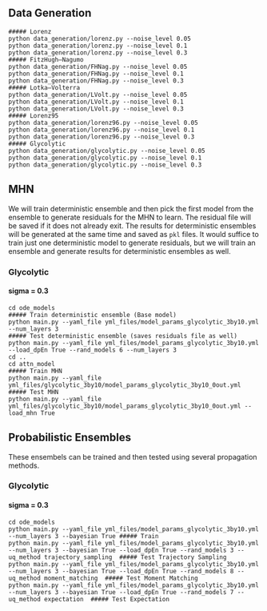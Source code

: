 ## Data Generation
```
##### Lorenz
python data_generation/lorenz.py --noise_level 0.05
python data_generation/lorenz.py --noise_level 0.1
python data_generation/lorenz.py --noise_level 0.3
##### FitzHugh–Nagumo 
python data_generation/FHNag.py --noise_level 0.05
python data_generation/FHNag.py --noise_level 0.1
python data_generation/FHNag.py --noise_level 0.3
##### Lotka–Volterra
python data_generation/LVolt.py --noise_level 0.05
python data_generation/LVolt.py --noise_level 0.1
python data_generation/LVolt.py --noise_level 0.3
##### Lorenz95
python data_generation/lorenz96.py --noise_level 0.05
python data_generation/lorenz96.py --noise_level 0.1
python data_generation/lorenz96.py --noise_level 0.3
##### Glycolytic
python data_generation/glycolytic.py --noise_level 0.05
python data_generation/glycolytic.py --noise_level 0.1
python data_generation/glycolytic.py --noise_level 0.3
```

## MHN 

We will train deterministic ensemble and then pick the first model from the ensemble to generate residuals for the MHN to learn. The residual file will be saved if it does not already exit. The results for deterministic ensembles will be generated at the same time and saved as `pkl` files. It would suffice to train just one deterministic model to generate residuals, but we will train an ensemble and generate results for deterministic ensembles as well.

### Glycolytic

#### sigma = 0.3
```
cd ode_models
##### Train deterministic ensemble (Base model)
python main.py --yaml_file yml_files/model_params_glycolytic_3by10.yml --num_layers 3
##### Test deterministic ensemble (saves residuals file as well)
python main.py --yaml_file yml_files/model_params_glycolytic_3by10.yml --load_dpEn True --rand_models 6 --num_layers 3
cd ..
cd attn_model
##### Train MHN
python main.py --yaml_file yml_files/glycolytic_3by10/model_params_glycolytic_3by10_0out.yml
##### Test MHN
python main.py --yaml_file yml_files/glycolytic_3by10/model_params_glycolytic_3by10_0out.yml --load_mhn True
```

## Probabilistic Ensembles

These ensembels can be trained and then tested using several propagation methods. 

### Glycolytic

#### sigma = 0.3

```
cd ode_models
python main.py --yaml_file yml_files/model_params_glycolytic_3by10.yml --num_layers 3 --bayesian True ##### Train
python main.py --yaml_file yml_files/model_params_glycolytic_3by10.yml --num_layers 3 --bayesian True --load_dpEn True --rand_models 3 --uq_method trajectory_sampling  ##### Test Trajectory Sampling
python main.py --yaml_file yml_files/model_params_glycolytic_3by10.yml --num_layers 3 --bayesian True --load_dpEn True --rand_models 8 --uq_method moment_matching  ##### Test Moment Matching
python main.py --yaml_file yml_files/model_params_glycolytic_3by10.yml --num_layers 3 --bayesian True --load_dpEn True --rand_models 7 --uq_method expectation  ##### Test Expectation
```


